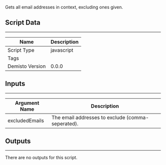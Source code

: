 Gets all email addresses in context, excluding ones given.
## Script Data
---

| **Name** | **Description** |
| --- | --- |
| Script Type | javascript |
| Tags |  |
| Demisto Version | 0.0.0 |

## Inputs
---

| **Argument Name** | **Description** |
| --- | --- |
| excludedEmails | The email addresses to exclude (comma-seperated). |

## Outputs
---
There are no outputs for this script.
